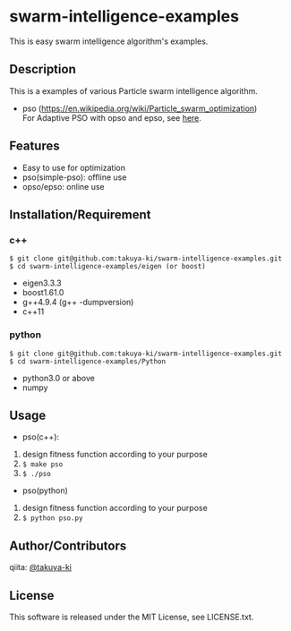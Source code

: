 # swarm-intelligence-examples

This is easy swarm intelligence algorithm's examples.

## Description

This is a examples of various Particle swarm intelligence algorithm.

- pso
(https://en.wikipedia.org/wiki/Particle_swarm_optimization)  
For Adaptive PSO with opso and epso, see [here](http://lab.cntl.kyutech.ac.jp/~nishida/paper/2011/131_1642.pdf).

## Features

- Easy to use for optimization
- pso(simple-pso): offline use
- opso/epso: online use

## Installation/Requirement

### c++
	$ git clone git@github.com:takuya-ki/swarm-intelligence-examples.git
	$ cd swarm-intelligence-examples/eigen (or boost)

- eigen3.3.3
- boost1.61.0
- g++4.9.4 (g++ -dumpversion)
- c++11

### python
	$ git clone git@github.com:takuya-ki/swarm-intelligence-examples.git
	$ cd swarm-intelligence-examples/Python

- python3.0 or above
- numpy

## Usage

- pso(c++):  
1. design fitness function according to your purpose
2. `$ make pso`
3. `$ ./pso`

- pso(python)
1. design fitness function according to your purpose
2. `$ python pso.py`

## Author/Contributors

qiita: [@takuya-ki](http://qiita.com/takuya-ki)

## License

This software is released under the MIT License, see LICENSE.txt.
